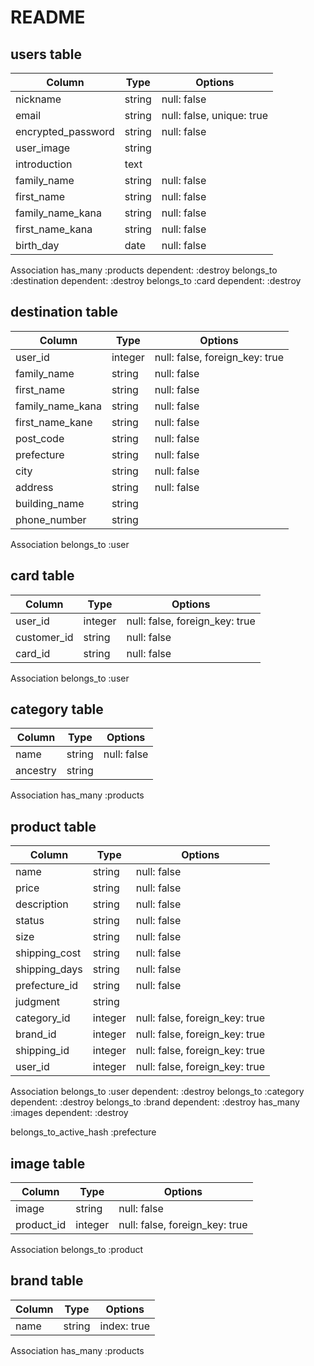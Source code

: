 # README

## users table

| Column             | Type                | Options                   |
|--------------------|---------------------|---------------------------|
| nickname           | string              | null: false               |
| email              | string              | null: false, unique: true |
| encrypted_password | string              | null: false               |
| user_image         | string              |                           |
| introduction       | text                |                           |
| family_name        | string              | null: false               |
| first_name         | string              | null: false               |
| family_name_kana   | string              | null: false               |
| first_name_kana    | string              | null: false               |
| birth_day          | date                | null: false               |

Association
has_many :products dependent: :destroy
belongs_to :destination dependent: :destroy
belongs_to :card dependent: :destroy

## destination table
| Column	           | Type	               | Options                   |
|--------------------|---------------------|---------------------------|
| user_id	           | integer             | null: false, foreign_key: true |
| family_name	       | string	             | null: false               |
| first_name	       | string	             | null: false               |
| family_name_kana	 | string	             | null: false
| first_name_kane    | string	             | null: false
| post_code	         | string	             | null: false
| prefecture	       | string	             | null: false
| city	             | string	             | null: false
| address	           | string	             | null: false
| building_name	     | string	
| phone_number	     | string	

Association
belongs_to :user

## card table
| Column	           | Type	               | Options                   |
|--------------------|---------------------|---------------------------|
| user_id	           | integer	           | null: false, foreign_key: true
| customer_id	       | string	             | null: false
| card_id	           | string	             | null: false

Association
belongs_to :user

## category table
| Column	           | Type	               | Options
|--------------------|---------------------|---------------------------|
| name	             | string              | null: false
| ancestry	         | string	

Association
has_many :products

## product table
| Column	           | Type	               | Options
|--------------------|---------------------|---------------------------|
| name	             | string	             | null: false
| price	             | string	             | null: false
| description	       | string	             | null: false
| status	           | string	             | null: false
| size	             | string	             | null: false
| shipping_cost	     | string	             | null: false
| shipping_days	     | string	             | null: false
| prefecture_id	     | string	             | null: false
| judgment	         | string	
| category_id	       | integer	           | null: false, foreign_key: true
| brand_id	         | integer	           | null: false, foreign_key: true
| shipping_id	       | integer	           | null: false, foreign_key: true
| user_id	           | integer	           | null: false, foreign_key: true

Association
belongs_to :user dependent: :destroy
belongs_to :category dependent: :destroy
belongs_to :brand dependent: :destroy
has_many :images dependent: :destroy

belongs_to_active_hash :prefecture

## image table
| Column	           | Type	               | Options
|--------------------|---------------------|---------------------------|
| image	             | string	             | null: false
| product_id	       | integer	           | null: false, foreign_key: true

Association
belongs_to :product

## brand table
| Column	           | Type	               | Options
|--------------------|---------------------|---------------------------|
| name	             | string	             | index: true

Association
has_many :products

